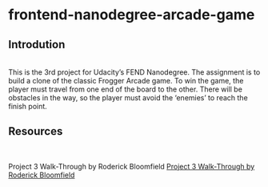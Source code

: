 frontend-nanodegree-arcade-game
===============================

<h2>Introdution</h2>
<br>
This is the 3rd project for Udacity’s FEND Nanodegree. The assignment is to build a clone of the classic Frogger Arcade game. To win the game, the player must travel from one end of the  board to the other. There will be obstacles in the way, so the player must avoid the ‘enemies’ to reach the finish point.


<h2>Resources</h2>
<br>

Project 3 Walk-Through by Roderick Bloomfield
<a href = "https://zoom.us/recording/play/aulotDlzKFegQFIJTaTzKgWvNkVsYtlwO454vL1UPE1Cm6lOUBQCtfVurPOIAGAS?startTime=1529542978000"> Project 3 Walk-Through by Roderick Bloomfield</a>

